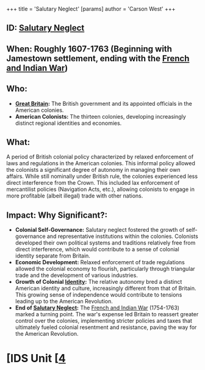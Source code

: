 +++
 title = 'Salutary Neglect'
[params]
	author = 'Carson West'
+++
## ID: [Salutary Neglect](./../salutary-neglect/) 
## When: Roughly 1607-1763 (Beginning with Jamestown settlement, ending with the [French and Indian War](./../french-and-indian-war/))

## Who:
* **[Great Britain](./../great-britain/):**  The British government and its appointed officials in the American colonies.
* **American Colonists:**  The thirteen colonies, developing increasingly distinct regional identities and economies.

## What: 
A period of British colonial policy characterized by relaxed enforcement of laws and regulations in the American colonies.  This informal policy allowed the colonists a significant degree of autonomy in managing their own affairs. While still nominally under British rule, the colonies experienced less direct interference from the Crown. This included lax enforcement of mercantilist policies (Navigation Acts, etc.), allowing colonists to engage in more profitable (albeit illegal) trade with other nations.

## Impact: Why Significant?:
* **Colonial Self-Governance:** Salutary neglect fostered the growth of self-governance and representative institutions within the colonies. Colonists developed their own political systems and traditions relatively free from direct interference, which would contribute to a sense of colonial identity separate from Britain.
* **Economic Development:**  Relaxed enforcement of trade regulations allowed the colonial economy to flourish, particularly through triangular trade and the development of various industries.
* **Growth of Colonial [Identity](./../identity/):** The relative autonomy bred a distinct American identity and culture, increasingly different from that of Britain. This growing sense of independence would contribute to tensions leading up to the American Revolution.
* **End of [Salutary Neglect](./../salutary-neglect/):** The [French and Indian War](./../french-and-indian-war/) (1754-1763) marked a turning point.  The war's expense led Britain to reassert greater control over the colonies, implementing stricter policies and taxes that ultimately fueled colonial resentment and resistance, paving the way for the American Revolution.


# [IDS Unit [[4](./../ids-unit-[[4/)
